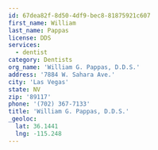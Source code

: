 ```yaml
---
id: 67dea82f-8d50-4df9-bec8-81875921c607
first_name: William
last_name: Pappas
license: DDS
services:
  - dentist
category: Dentists
org_name: 'William G. Pappas, D.D.S.'
address: '7884 W. Sahara Ave.'
city: 'Las Vegas'
state: NV
zip: '89117'
phone: '(702) 367-7133'
title: 'William G. Pappas, D.D.S.'
_geoloc:
  lat: 36.1441
  lng: -115.248
---
```

